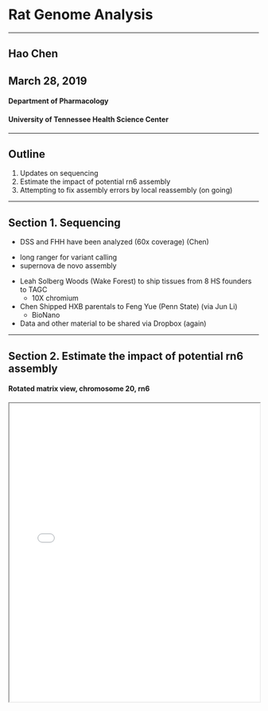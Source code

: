# Rat Genome Analysis  

<hr>

## Hao Chen
## March 28, 2019

#### Department of Pharmacology
#### University of Tennessee Health Science Center


---
## Outline

1. Updates on sequencing
2. Estimate the impact of potential rn6 assembly 
3. Attempting to fix assembly errors by local reassembly (on going)

---

## Section 1. Sequencing 
* DSS and FHH have been analyzed  (60x coverage) (Chen)
 - long ranger for variant calling
 - supernova de novo assembly
* Leah Solberg Woods  (Wake Forest) to ship tissues from 8 HS founders to TAGC
  - 10X chromium
* Chen Shipped HXB parentals to Feng Yue (Penn State) (via Jun Li)
  - BioNano
* Data and other material to be shared via Dropbox (again) 

---

##  Section 2. Estimate the impact of potential rn6 assembly 

#### Rotated matrix view, chromosome 20, rn6

<iframe src="./pdf/rotated_matrixView_chr20.pdf" width="100%" height=600px>

---

## Rotated matrix view, chromosome 20, mouse genome 

<iframe src="./pdf/rotated_matrixView_mm_chr20.pdf" width="100%" height=600px>

---

## Overlapping of SV with genes and exons
(SV = assembly error in this context)
#### High quality calls


<img src="./images/ratGenome/rn6_gene_exon_overlap_with_highQC_SV.png" width=90%>

---

## Overlapping of SV with genes and exons
(SV = assembly error in this context)
#### All calls

<img src="./images/ratGenome/rn6_gene_exon_overlap_with_SV.png" width=90%>

---
## expression QTL 

<img src="https://ars.els-cdn.com/content/image/1-s2.0-S0925443914001112-gr1_lrg.jpg" width=50%>

---
## eQTL of five brain regions from 88 HS rats


<a href="https://chen42.shinyapps.io/shiny/" target=_new> <img src="./images/ratGenome/hs_eqtl_app.png"> </a>

https://chen42.shinyapps.io/shiny/

---

## cis- vs trans- eQTLs

<img src="./images/ratGenome/five_regions_gemma_loco_all_eqtl.png" width=60%>

---
 
## Distribution of p values for cis- vs trans- eQTL

<img src="./images/ratGenome/five_regions_gemma_loco_eqtl_density_of_logp.png" width=70%>

---

## Summary

* Matrix View plus SV calls from LongRanger indicate rn6 has many assembly errors.
* Tigmint/ARCS/Sealer/Chromonomer appears to be able to fix some of the assembly errors.
* Dense marker set will force SV to reappear in the final assembly. 
* Highly repetitive regions are likely excluded from the final assembly with lower marker density

---

## Next steps

* Generate a marker set with varying density 
* Examine the LongRanger of rn6 alternates vs 10x chromium BN data
* Use iCORN2 to fix small indels and SNPs
* Additional data from TAGC
* Maybe write a software for local re-assembly based on the idea of minimizing barcode spread.

